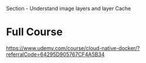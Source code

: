 
Section - Understand image layers and layer Cache

# Full Course
https://www.udemy.com/course/cloud-native-docker/?referralCode=64295D905767CF4A5B34
